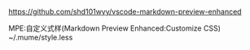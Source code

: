 https://github.com/shd101wyy/vscode-markdown-preview-enhanced

MPE:自定义式样(Markdown Preview Enhanced:Customize CSS)
~/.mume/style.less

